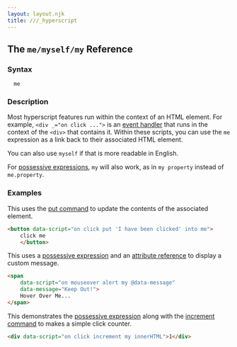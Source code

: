 ```yaml
---
layout: layout.njk
title: ///_hyperscript
---
```


## The `me/myself/my` Reference

### Syntax

```ebnf
  me
```

### Description

Most hyperscript features run within the context of an HTML element.  For example, `<div _="on click ...">` is an [event handler](/features/on) that runs in the context of the `<div>` that contains it.  Within these scripts, you can use the `me` expression as a link back to their associated HTML element.

You can also use `myself` if that is more readable in English.

For [possessive expressions](/expressions/possessive), `my` will also work, as in `my property` instead of `me.property`.

### Examples

This uses the [put command](/commands/put) to update the contents of the associated element.

```html
<button data-script="on click put 'I have been clicked' into me">
    click me
    </button>
```

This uses a [possessive expression](/expressions/possessive) and an [attribute reference](/expressions/attribute-ref) to display a custom message.

```html
<span 
    data-script="on mouseover alert my @data-message" 
    data-message="Keep Out!">
    Hover Over Me...
</span>
```

This demonstrates the [possessive expression](/expressions/possessive) along with the [increment command](/commands/increment) to makes a simple click counter.

```html
<div data-script="on click increment my innerHTML">1</div>
```
